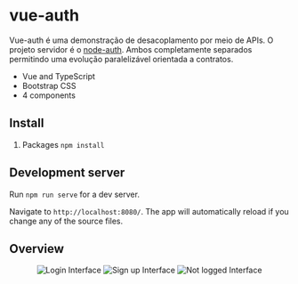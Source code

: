 # vue-auth

Vue-auth é uma demonstração de desacoplamento por meio de APIs. O projeto servidor é o [node-auth](https://github.com/YuriSalgado/node-auth). Ambos completamente separados permitindo uma evolução paralelizável orientada a contratos.
- Vue and TypeScript
- Bootstrap CSS
- 4 components

## Install

1. Packages `npm install`

## Development server

Run `npm run serve` for a dev server. 

Navigate to `http://localhost:8080/`. The app will automatically reload if you change any of the source files.

## Overview

<p align="center">
  <img src="https://imgur.com/AlSD2p7.png?raw=true" alt="Login Interface"/>
  <img src="https://imgur.com/xZPDpXu.png?raw=true" alt="Sign up Interface"/>
  <img src="https://imgur.com/0fsXpWR.png?raw=true" alt="Not logged Interface"/>
</p>